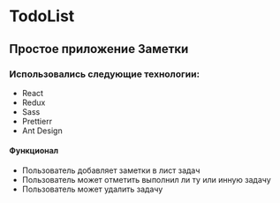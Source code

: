# TodoList
## Простое приложение Заметки
### Использовались следующие технологии:
- React
- Redux
- Sass
- Prettierr
- Ant Design
#### Функционал
- Пользователь добавляет заметки в лист задач
- Пользователь может отметить выполнил ли ту или инную задачу
- Пользователь может удалить задачу
 
